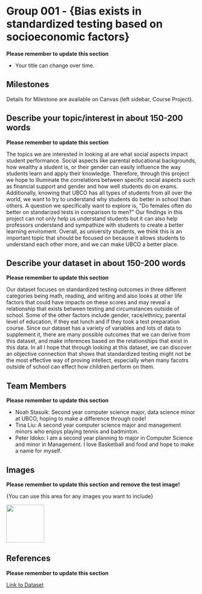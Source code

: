 # Group 001 - {Bias exists in standardized testing based on socioeconomic factors}

**Please remember to update this section**

- Your title can change over time.

## Milestones

Details for Milestone are available on Canvas (left sidebar, Course Project).

## Describe your topic/interest in about 150-200 words

**Please remember to update this section**

The topics we are interested in looking at are what social aspects impact student performance. Social aspects like parental educational backgrounds, how wealthy a student is, or their gender can easily influence the way students learn and apply their knowledge. Therefore, through this project we hope to illuminate the correlations between specific social aspects such as financial support and gender and how well students do on exams. Additionally, knowing that UBCO has all types of students from all over the world, we want to try to understand why students do better in school than others. A question we specifically want to explore is, "Do females often do better on standarized tests in comparison to men?" Our findings in this project can not only help us understand students but it can also help professors understand and sympathize with students  to create a better learning enviroment. Overall, as university students, we think this is an important topic that should be focused on because it allows students to understand each other more, and we can make UBCO a better place. 
## Describe your dataset in about 150-200 words

**Please remember to update this section**

Our dataset focuses on standardized testing outcomes in three different categories being math, reading, and writing and also looks at other life factors that could have impacts on these scores and may reveal a relationship that exists between testing and circumstances outside of school. Some of the other factors include gender, race/ethnicy, parental level of education, if they eat lunch and if they took a test preparation course. Since our dataset has a variety of variables and lots of data to supplement it, there are many possible outcomes that we can derive from this dataset, and make inferences based on the relationships that exist in this data. In all I hope that through looking at this dataset, we can discover an objective connection that shows that standardized testing might not be the most effective way of proving intellect, especially when many facotrs outside of school can effect how children perform on them.

## Team Members

**Please remember to update this section**

- Noah Stasuik: Second year computer science major, data science minor at UBCO, hoping to make a difference through code!
- Tina Liu: A second year computer science major and management minors who enjoys playing tennis and badminton.
- Peter Idoko: I am a second year planning to major in Computer Science and minor in Management. I love Basketball and food and hope to make a name for myself.

## Images

**Please remember to update this section and remove the test image!**

{You can use this area for any images you want to include}

<img src ="studentphoto.png" width="100px">

## References

**Please remember to update this section**

[Link to Dataset](https://www.kaggle.com/datasets/whenamancodes/students-performance-in-exams?resource=download)



